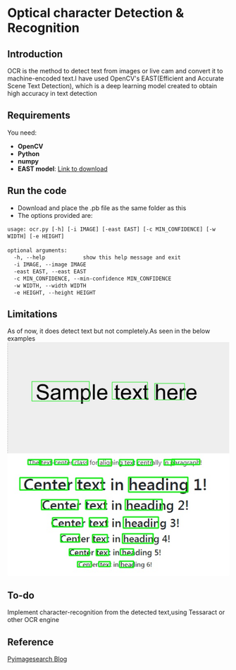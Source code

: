# Optical character Detection & Recognition

## Introduction
OCR is the method to detect text from images or live cam and convert it to machine-encoded text.I have used 
OpenCV's EAST(Efficient and Accurate Scene Text Detection), which is a deep learning model created to obtain 
high accuracy in text detection

## Requirements

You need:
- **OpenCV**
- **Python**
- **numpy**
- **EAST model**: [Link to download](https://www.dropbox.com/s/dl/r2ingd0l3zt8hxs/frozen_east_text_detection.tar.gz)

## Run the code

- Download and place the .pb file as the same folder as this
- The options provided are:
```
usage: ocr.py [-h] [-i IMAGE] [-east EAST] [-c MIN_CONFIDENCE] [-w WIDTH] [-e HEIGHT]

optional arguments:
  -h, --help            show this help message and exit
  -i IMAGE, --image IMAGE
  -east EAST, --east EAST
  -c MIN_CONFIDENCE, --min-confidence MIN_CONFIDENCE
  -w WIDTH, --width WIDTH
  -e HEIGHT, --height HEIGHT

```

## Limitations
As of now, it does detect text but not completely.As seen in the below examples
![](output/output1.jpg)
![](output/output2.jpg)

## To-do
Implement character-recognition from the detected text,using Tessaract or other OCR engine

## Reference
[Pyimagesearch Blog](https://www.pyimagesearch.com/2018/09/17/opencv-ocr-and-text-recognition-with-tesseract/)
